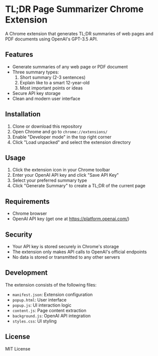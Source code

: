 # TL;DR Page Summarizer Chrome Extension

A Chrome extension that generates TL;DR summaries of web pages and PDF documents using OpenAI's GPT-3.5 API.

## Features

- Generate summaries of any web page or PDF document
- Three summary types:
  1. Short summary (2-3 sentences)
  2. Explain like to a smart 12-year-old
  3. Most important points or ideas
- Secure API key storage
- Clean and modern user interface

## Installation

1. Clone or download this repository
2. Open Chrome and go to `chrome://extensions/`
3. Enable "Developer mode" in the top right corner
4. Click "Load unpacked" and select the extension directory

## Usage

1. Click the extension icon in your Chrome toolbar
2. Enter your OpenAI API key and click "Save API Key"
3. Select your preferred summary type
4. Click "Generate Summary" to create a TL;DR of the current page

## Requirements

- Chrome browser
- OpenAI API key (get one at https://platform.openai.com/)

## Security

- Your API key is stored securely in Chrome's storage
- The extension only makes API calls to OpenAI's official endpoints
- No data is stored or transmitted to any other servers

## Development

The extension consists of the following files:
- `manifest.json`: Extension configuration
- `popup.html`: User interface
- `popup.js`: UI interaction logic
- `content.js`: Page content extraction
- `background.js`: OpenAI API integration
- `styles.css`: UI styling

## License

MIT License 